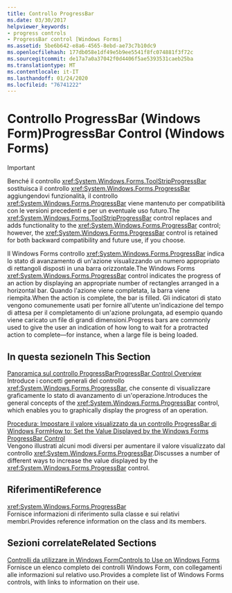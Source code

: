 ```yaml
---
title: Controllo ProgressBar
ms.date: 03/30/2017
helpviewer_keywords:
- progress controls
- ProgressBar control [Windows Forms]
ms.assetid: 5be6b642-e8a6-4565-8ebd-ae73c7b10dc9
ms.openlocfilehash: 177db058e1df49e5b9ee5541f8fc074881f3f72c
ms.sourcegitcommit: de17a7a0a37042f0d4406f5ae5393531caeb25ba
ms.translationtype: MT
ms.contentlocale: it-IT
ms.lasthandoff: 01/24/2020
ms.locfileid: "76741222"
---
```

# <a name="progressbar-control-windows-forms"></a><span data-ttu-id="8b395-102">Controllo ProgressBar (Windows Form)</span><span class="sxs-lookup"><span data-stu-id="8b395-102">ProgressBar Control (Windows Forms)</span></span>
> [!IMPORTANT]
> <span data-ttu-id="8b395-103">Benché il controllo <xref:System.Windows.Forms.ToolStripProgressBar> sostituisca il controllo <xref:System.Windows.Forms.ProgressBar> aggiungendovi funzionalità, il controllo <xref:System.Windows.Forms.ProgressBar> viene mantenuto per compatibilità con le versioni precedenti e per un eventuale uso futuro.</span><span class="sxs-lookup"><span data-stu-id="8b395-103">The <xref:System.Windows.Forms.ToolStripProgressBar> control replaces and adds functionality to the <xref:System.Windows.Forms.ProgressBar> control; however, the <xref:System.Windows.Forms.ProgressBar> control is retained for both backward compatibility and future use, if you choose.</span></span>  
  
 <span data-ttu-id="8b395-104">Il Windows Forms controllo <xref:System.Windows.Forms.ProgressBar> indica lo stato di avanzamento di un'azione visualizzando un numero appropriato di rettangoli disposti in una barra orizzontale.</span><span class="sxs-lookup"><span data-stu-id="8b395-104">The Windows Forms <xref:System.Windows.Forms.ProgressBar> control indicates the progress of an action by displaying an appropriate number of rectangles arranged in a horizontal bar.</span></span> <span data-ttu-id="8b395-105">Quando l'azione viene completata, la barra viene riempita.</span><span class="sxs-lookup"><span data-stu-id="8b395-105">When the action is complete, the bar is filled.</span></span> <span data-ttu-id="8b395-106">Gli indicatori di stato vengono comunemente usati per fornire all'utente un'indicazione del tempo di attesa per il completamento di un'azione prolungata, ad esempio quando viene caricato un file di grandi dimensioni.</span><span class="sxs-lookup"><span data-stu-id="8b395-106">Progress bars are commonly used to give the user an indication of how long to wait for a protracted action to complete—for instance, when a large file is being loaded.</span></span>  
  
## <a name="in-this-section"></a><span data-ttu-id="8b395-107">In questa sezione</span><span class="sxs-lookup"><span data-stu-id="8b395-107">In This Section</span></span>  
 [<span data-ttu-id="8b395-108">Panoramica sul controllo ProgressBar</span><span class="sxs-lookup"><span data-stu-id="8b395-108">ProgressBar Control Overview</span></span>](progressbar-control-overview-windows-forms.md)  
 <span data-ttu-id="8b395-109">Introduce i concetti generali del controllo <xref:System.Windows.Forms.ProgressBar>, che consente di visualizzare graficamente lo stato di avanzamento di un'operazione.</span><span class="sxs-lookup"><span data-stu-id="8b395-109">Introduces the general concepts of the <xref:System.Windows.Forms.ProgressBar> control, which enables you to graphically display the progress of an operation.</span></span>  
  
 [<span data-ttu-id="8b395-110">Procedura: Impostare il valore visualizzato da un controllo ProgressBar di Windows Form</span><span class="sxs-lookup"><span data-stu-id="8b395-110">How to: Set the Value Displayed by the Windows Forms ProgressBar Control</span></span>](how-to-set-the-value-displayed-by-the-windows-forms-progressbar-control.md)  
 <span data-ttu-id="8b395-111">Vengono illustrati alcuni modi diversi per aumentare il valore visualizzato dal controllo <xref:System.Windows.Forms.ProgressBar>.</span><span class="sxs-lookup"><span data-stu-id="8b395-111">Discusses a number of different ways to increase the value displayed by the <xref:System.Windows.Forms.ProgressBar> control.</span></span>  
  
## <a name="reference"></a><span data-ttu-id="8b395-112">Riferimenti</span><span class="sxs-lookup"><span data-stu-id="8b395-112">Reference</span></span>  
 <xref:System.Windows.Forms.ProgressBar>  
 <span data-ttu-id="8b395-113">Fornisce informazioni di riferimento sulla classe e sui relativi membri.</span><span class="sxs-lookup"><span data-stu-id="8b395-113">Provides reference information on the class and its members.</span></span>  
  
## <a name="related-sections"></a><span data-ttu-id="8b395-114">Sezioni correlate</span><span class="sxs-lookup"><span data-stu-id="8b395-114">Related Sections</span></span>  
 [<span data-ttu-id="8b395-115">Controlli da utilizzare in Windows Form</span><span class="sxs-lookup"><span data-stu-id="8b395-115">Controls to Use on Windows Forms</span></span>](controls-to-use-on-windows-forms.md)  
 <span data-ttu-id="8b395-116">Fornisce un elenco completo dei controlli Windows Form, con collegamenti alle informazioni sul relativo uso.</span><span class="sxs-lookup"><span data-stu-id="8b395-116">Provides a complete list of Windows Forms controls, with links to information on their use.</span></span>
